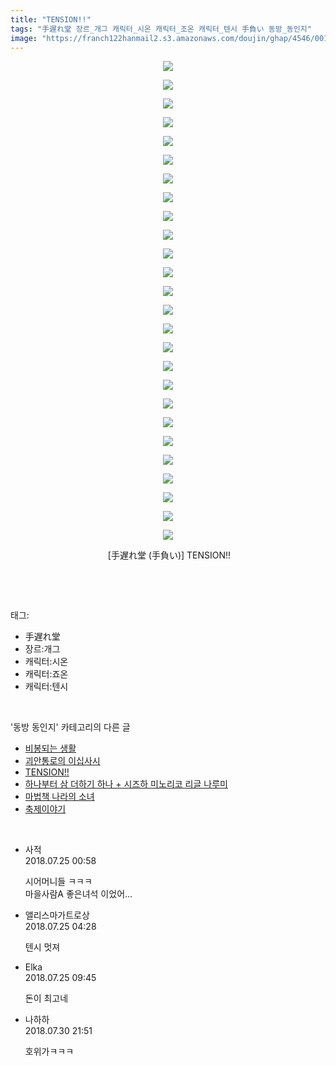 ```yaml
---
title: "TENSION!!"
tags: "手遅れ堂 장르_개그 캐릭터_시온 캐릭터_조온 캐릭터_텐시 手負い 동방_동인지"
image: "https://franch122hanmail2.s3.amazonaws.com/doujin/ghap/4546/001.jpg"
---
```

<div class="article">
<p style="text-align: center; clear: none; float: none;"><img src="{{ site.imgserver6 }}/ghap/4546/001.jpg"/></p>
<p style="text-align: center; clear: none; float: none;"><img src="{{ site.imgserver6 }}/ghap/4546/002.jpg"/></p>
<p style="text-align: center; clear: none; float: none;"><img src="{{ site.imgserver6 }}/ghap/4546/003.jpg"/></p>
<p style="text-align: center; clear: none; float: none;"><img src="{{ site.imgserver6 }}/ghap/4546/004.jpg"/></p>
<p style="text-align: center; clear: none; float: none;"><img src="{{ site.imgserver6 }}/ghap/4546/005.jpg"/></p>
<p style="text-align: center; clear: none; float: none;"><img src="{{ site.imgserver6 }}/ghap/4546/006.jpg"/></p>
<p style="text-align: center; clear: none; float: none;"><img src="{{ site.imgserver6 }}/ghap/4546/007.jpg"/></p>
<p style="text-align: center; clear: none; float: none;"><img src="{{ site.imgserver6 }}/ghap/4546/008.jpg"/></p>
<p style="text-align: center; clear: none; float: none;"><img src="{{ site.imgserver6 }}/ghap/4546/009.jpg"/></p>
<p style="text-align: center; clear: none; float: none;"><img src="{{ site.imgserver6 }}/ghap/4546/010.jpg"/></p>
<p style="text-align: center; clear: none; float: none;"><img src="{{ site.imgserver6 }}/ghap/4546/011.jpg"/></p>
<p style="text-align: center; clear: none; float: none;"><img src="{{ site.imgserver6 }}/ghap/4546/012.jpg"/></p>
<p style="text-align: center; clear: none; float: none;"><img src="{{ site.imgserver6 }}/ghap/4546/013.jpg"/></p>
<p style="text-align: center; clear: none; float: none;"><img src="{{ site.imgserver6 }}/ghap/4546/014.jpg"/></p>
<p style="text-align: center; clear: none; float: none;"><img src="{{ site.imgserver6 }}/ghap/4546/015.jpg"/></p>
<p style="text-align: center; clear: none; float: none;"><img src="{{ site.imgserver6 }}/ghap/4546/016.jpg"/></p>
<p style="text-align: center; clear: none; float: none;"><img src="{{ site.imgserver6 }}/ghap/4546/017.jpg"/></p>
<p style="text-align: center; clear: none; float: none;"><img src="{{ site.imgserver6 }}/ghap/4546/018.jpg"/></p>
<p style="text-align: center; clear: none; float: none;"><img src="{{ site.imgserver6 }}/ghap/4546/019.jpg"/></p>
<p style="text-align: center; clear: none; float: none;"><img src="{{ site.imgserver6 }}/ghap/4546/020.jpg"/></p>
<p style="text-align: center; clear: none; float: none;"><img src="{{ site.imgserver6 }}/ghap/4546/021.jpg"/></p>
<p style="text-align: center; clear: none; float: none;"><img src="{{ site.imgserver6 }}/ghap/4546/022.jpg"/></p>
<p style="text-align: center; clear: none; float: none;"><img src="{{ site.imgserver6 }}/ghap/4546/023.jpg"/></p>
<p style="text-align: center; clear: none; float: none;"><img src="{{ site.imgserver6 }}/ghap/4546/024.jpg"/></p>
<p style="text-align: center; clear: none; float: none;"><img src="{{ site.imgserver6 }}/ghap/4546/025.jpg"/></p>
<p style="text-align: center; clear: none; float: none;"><img src="{{ site.imgserver6 }}/ghap/4546/026.jpg"/></p>
<p style="text-align: center; clear: none; float: none;"> [手遅れ堂 (手負い)] TENSION!!</p>
<p><br/></p>
</div><br/>
<div class="tagTrail">
<p>태그: </p>
<ul>
<li>手遅れ堂</li>
<li>장르:개그</li>
<li>캐릭터:시온</li>
<li>캐릭터:죠온</li>
<li>캐릭터:텐시</li>
</ul>
</div><br/>
<div class="another">
<p>'동방 동인지' 카테고리의 다른 글</p>
<ul>
<li><a href="/ghap_4549">비봉되는 생활</a></li>
<li><a href="/ghap_4548">괴안통로의 이십사시</a></li>
<li><a href="/ghap_4546">TENSION!!</a></li>
<li><a href="/ghap_4544">하나부터 삼 더하기 하나 + 시즈하 미노리코 리글 나루미</a></li>
<li><a href="/ghap_4543">마법책 나라의 소녀</a></li>
<li><a href="/ghap_4542">축제이야기</a></li>
</ul>
</div><br/>
<div class="cb_module cb_fluid">
<div class="cb_wrt cb_profile">
<div class="comment">
<ul>
<li class="cb_thumb_off" id="comment15293142">
<div class="cb_comment_area">
<div class="cb_info_area">
<div class="cb_section">
<span class="cb_nick_name">사적</span>
</div>
<div class="cb_section">
<span class="cb_date">2018.07.25 00:58 </span>
</div>
</div>
<div class="cb_dsc_comment">
<p class="cb_dsc">
											시어머니들 ㅋㅋㅋ<br/>
마을사람A 좋은녀석 이었어...
										</p>
</div>
</div></li>
<li class="cb_thumb_off" id="comment15293183">
<div class="cb_comment_area">
<div class="cb_info_area">
<div class="cb_section">
<span class="cb_nick_name">앨리스마가트로상</span>
</div>
<div class="cb_section">
<span class="cb_date">2018.07.25 04:28 </span>
</div>
</div>
<div class="cb_dsc_comment">
<p class="cb_dsc">
											텐시 멋져
										</p>
</div>
</div></li>
<li class="cb_thumb_off" id="comment15293280">
<div class="cb_comment_area">
<div class="cb_info_area">
<div class="cb_section">
<span class="cb_nick_name">Elka</span>
</div>
<div class="cb_section">
<span class="cb_date">2018.07.25 09:45 </span>
</div>
</div>
<div class="cb_dsc_comment">
<p class="cb_dsc">
											돈이 최고네
										</p>
</div>
</div></li>
<li class="cb_thumb_off" id="comment15297177">
<div class="cb_comment_area">
<div class="cb_info_area">
<div class="cb_section">
<span class="cb_nick_name">나하하</span>
</div>
<div class="cb_section">
<span class="cb_date">2018.07.30 21:51 </span>
</div>
</div>
<div class="cb_dsc_comment">
<p class="cb_dsc">
											호위가ㅋㅋㅋ
										</p>
</div>
</div></li>
</ul>
</div>
</div><!-- commentList close -->
</div><br/>

